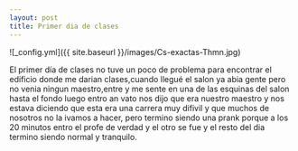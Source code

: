 ```yaml
---
layout: post
title: Primer dia de clases
---
```


![_config.yml]({{ site.baseurl }}/images/Cs-exactas-Thmn.jpg)

El primer día de clases no tuve un poco de problema para encontrar el edificio donde me darian
clases,cuando llegué el salon ya abia gente pero no venia ningun maestro,entre y me sente en una de las esquinas del salon hasta el fondo
luego entro an vato nos dijo que era nuestro maestro y nos estava diciendo
que esta era una carrera muy difivil y que muchos de nosotros no la ivamos a hacer, 
pero termino siendo una prank porque a los 20 minutos entro el profe de verdad
y el otro se fue y el resto del dia termino siendo normal y tranquilo.
